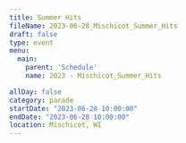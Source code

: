 ```yaml
---
title: Summer Hits
fileName: 2023-06-28_Mischicot_Summer_Hits
draft: false
type: event
menu: 
  main:
    parent: 'Schedule'
    name: 2023 - Mischicot_Summer_Hits

allDay: false
category: parade
startDate: "2023-06-28 10:00:00"
endDate: "2023-06-28 10:00:00"
location: Mischicot, WI
---
```

